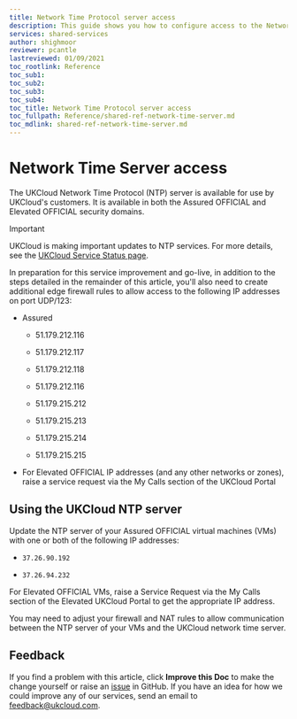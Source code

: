 ```yaml
---
title: Network Time Protocol server access
description: This guide shows you how to configure access to the Network Time Protocol (NTP) server
services: shared-services
author: shighmoor
reviewer: pcantle
lastreviewed: 01/09/2021
toc_rootlink: Reference
toc_sub1: 
toc_sub2:
toc_sub3:
toc_sub4:
toc_title: Network Time Protocol server access
toc_fullpath: Reference/shared-ref-network-time-server.md
toc_mdlink: shared-ref-network-time-server.md
---
```


# Network Time Server access

The UKCloud Network Time Protocol (NTP) server is available for use by UKCloud's customers. It is available in both the Assured OFFICIAL and Elevated OFFICIAL security domains.

> [!IMPORTANT]
> UKCloud is making important updates to NTP services. For more details, see the [UKCloud Service Status page](https://status.ukcloud.com/incidents/820kym82cmjz).
> 
> In preparation for this service improvement and go-live, in addition to the steps detailed in the remainder of this article, you'll also need to create additional edge firewall rules to allow access to the following IP addresses on port UDP/123:
>
> - Assured
> 
>   - 51.179.212.116
>   
>   - 51.179.212.117
>   
>   - 51.179.212.118
>   
>   - 51.179.212.116
>   
>   - 51.179.215.212
>   
>   - 51.179.215.213
>   
>   - 51.179.215.214
>   
>   - 51.179.215.215
>
> - For Elevated OFFICIAL IP addresses (and any other networks or zones), raise a service request via the My Calls section of the UKCloud Portal 

## Using the UKCloud NTP server

Update the NTP server of your Assured OFFICIAL virtual machines (VMs) with one or both of the following IP addresses:

- `37.26.90.192`

- `37.26.94.232`

For Elevated OFFICIAL VMs, raise a Service Request via the My Calls section of the Elevated UKCloud Portal to get the appropriate IP address.

You may need to adjust your firewall and NAT rules to allow communication between the NTP server of your VMs and the UKCloud network time server.

## Feedback

If you find a problem with this article, click **Improve this Doc** to make the change yourself or raise an [issue](https://github.com/UKCloud/documentation/issues) in GitHub. If you have an idea for how we could improve any of our services, send an email to <feedback@ukcloud.com>.
